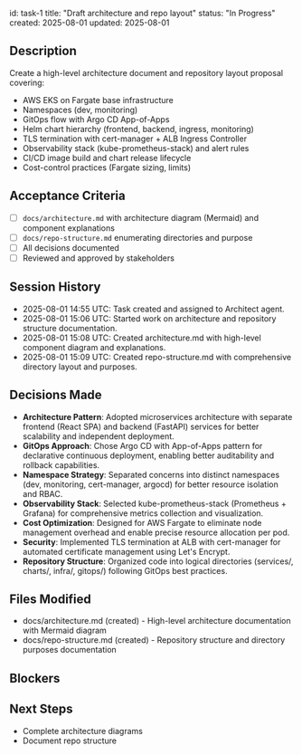 id: task-1
title: "Draft architecture and repo layout"
status: "In Progress"
created: 2025-08-01
updated: 2025-08-01

## Description

Create a high-level architecture document and repository layout proposal covering:

- AWS EKS on Fargate base infrastructure
- Namespaces (dev, monitoring)
- GitOps flow with Argo CD App-of-Apps
- Helm chart hierarchy (frontend, backend, ingress, monitoring)
- TLS termination with cert-manager + ALB Ingress Controller
- Observability stack (kube-prometheus-stack) and alert rules
- CI/CD image build and chart release lifecycle
- Cost-control practices (Fargate sizing, limits)

## Acceptance Criteria

- [ ] `docs/architecture.md` with architecture diagram (Mermaid) and component explanations
- [ ] `docs/repo-structure.md` enumerating directories and purpose
- [ ] All decisions documented
- [ ] Reviewed and approved by stakeholders

## Session History

- 2025-08-01 14:55 UTC: Task created and assigned to Architect agent.
- 2025-08-01 15:06 UTC: Started work on architecture and repository structure documentation.
- 2025-08-01 15:08 UTC: Created architecture.md with high-level component diagram and explanations.
- 2025-08-01 15:09 UTC: Created repo-structure.md with comprehensive directory layout and purposes.

## Decisions Made

- **Architecture Pattern**: Adopted microservices architecture with separate frontend (React SPA) and backend (FastAPI) services for better scalability and independent deployment.
- **GitOps Approach**: Chose Argo CD with App-of-Apps pattern for declarative continuous deployment, enabling better auditability and rollback capabilities.
- **Namespace Strategy**: Separated concerns into distinct namespaces (dev, monitoring, cert-manager, argocd) for better resource isolation and RBAC.
- **Observability Stack**: Selected kube-prometheus-stack (Prometheus + Grafana) for comprehensive metrics collection and visualization.
- **Cost Optimization**: Designed for AWS Fargate to eliminate node management overhead and enable precise resource allocation per pod.
- **Security**: Implemented TLS termination at ALB with cert-manager for automated certificate management using Let's Encrypt.
- **Repository Structure**: Organized code into logical directories (services/, charts/, infra/, gitops/) following GitOps best practices.

## Files Modified

- docs/architecture.md (created) - High-level architecture documentation with Mermaid diagram
- docs/repo-structure.md (created) - Repository structure and directory purposes documentation

## Blockers

<!-- Document any blockers encountered -->

## Next Steps

- Complete architecture diagrams
- Document repo structure
